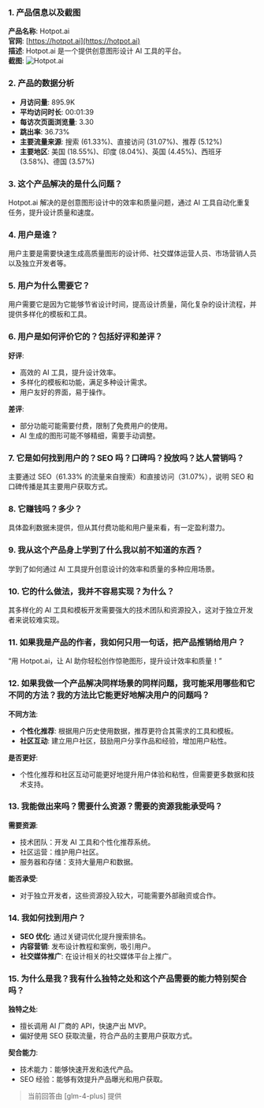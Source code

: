 ### 1. 产品信息以及截图

**产品名称**: Hotpot.ai  
**官网**: [https://hotpot.ai](https://hotpot.ai)  
**描述**: Hotpot.ai 是一个提供创意图形设计 AI 工具的平台。  
**截图**: ![Hotpot.ai](https://cdn-images.toolify.ai/image/fdedfaeef52a26c1ef40f742c851ed6e.jpeg)

### 2. 产品的数据分析

- **月访问量**: 895.9K
- **平均访问时长**: 00:01:39
- **每访次页面浏览量**: 3.30
- **跳出率**: 36.73%
- **主要流量来源**: 搜索 (61.33%)、直接访问 (31.07%)、推荐 (5.12%)
- **主要地区**: 美国 (18.55%)、印度 (8.04%)、英国 (4.45%)、西班牙 (3.58%)、德国 (3.57%)

### 3. 这个产品解决的是什么问题？

Hotpot.ai 解决的是创意图形设计中的效率和质量问题，通过 AI 工具自动化重复任务，提升设计质量和速度。

### 4. 用户是谁？

用户主要是需要快速生成高质量图形的设计师、社交媒体运营人员、市场营销人员以及独立开发者等。

### 5. 用户为什么需要它？

用户需要它是因为它能够节省设计时间，提高设计质量，简化复杂的设计流程，并提供多样化的模板和工具。

### 6. 用户是如何评价它的？包括好评和差评？

**好评**:
- 高效的 AI 工具，提升设计效率。
- 多样化的模板和功能，满足多种设计需求。
- 用户友好的界面，易于操作。

**差评**:
- 部分功能可能需要付费，限制了免费用户的使用。
- AI 生成的图形可能不够精细，需要手动调整。

### 7. 它是如何找到用户的？SEO 吗？口碑吗？投放吗？达人营销吗？

主要通过 SEO（61.33% 的流量来自搜索）和直接访问（31.07%），说明 SEO 和口碑传播是其主要用户获取方式。

### 8. 它赚钱吗？多少？

具体盈利数据未提供，但从其付费功能和用户量来看，有一定盈利潜力。

### 9. 我从这个产品身上学到了什么我以前不知道的东西？

学到了如何通过 AI 工具提升创意设计的效率和质量的多种应用场景。

### 10. 它的什么做法，我并不容易实现？为什么？

其多样化的 AI 工具和模板开发需要强大的技术团队和资源投入，这对于独立开发者来说较难实现。

### 11. 如果我是产品的作者，我如何只用一句话，把产品推销给用户？

“用 Hotpot.ai，让 AI 助你轻松创作惊艳图形，提升设计效率和质量！”

### 12. 如果我做一个产品解决同样场景的同样问题，我可能采用哪些和它不同的方法？我的方法比它能更好地解决用户的问题吗？

**不同方法**:
- **个性化推荐**: 根据用户历史使用数据，推荐更符合其需求的工具和模板。
- **社区互动**: 建立用户社区，鼓励用户分享作品和经验，增加用户粘性。

**是否更好**:
- 个性化推荐和社区互动可能更好地提升用户体验和粘性，但需要更多数据和技术支持。

### 13. 我能做出来吗？需要什么资源？需要的资源我能承受吗？

**需要资源**:
- 技术团队：开发 AI 工具和个性化推荐系统。
- 社区运营：维护用户社区。
- 服务器和存储：支持大量用户和数据。

**能否承受**:
- 对于独立开发者，这些资源投入较大，可能需要外部融资或合作。

### 14. 我如何找到用户？

- **SEO 优化**: 通过关键词优化提升搜索排名。
- **内容营销**: 发布设计教程和案例，吸引用户。
- **社交媒体推广**: 在设计相关的社交媒体平台上推广。

### 15. 为什么是我？我有什么独特之处和这个产品需要的能力特别契合吗？

**独特之处**:
- 擅长调用 AI 厂商的 API，快速产出 MVP。
- 偏好使用 SEO 获取流量，符合产品的主要用户获取方式。

**契合能力**:
- 技术能力：能够快速开发和迭代产品。
- SEO 经验：能够有效提升产品曝光和用户获取。

> 当前回答由 [glm-4-plus] 提供
